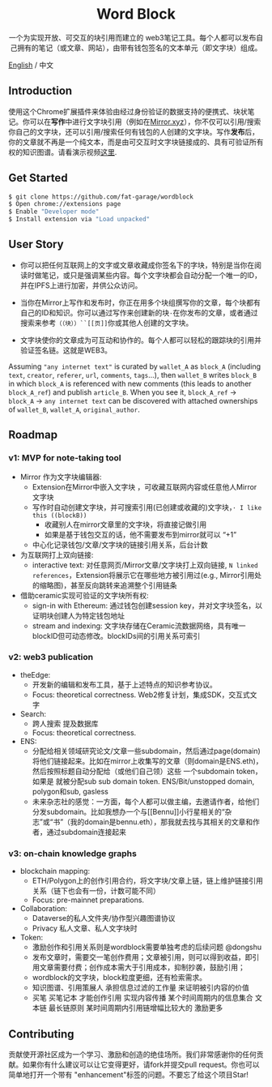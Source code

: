
<div align="center">
  
  # Word Block


  <p>一个为实现开放、可交互的块引用而建立的 web3笔记工具。每个人都可以发布自己拥有的笔记（或文章、网站），由带有钱包签名的文本单元（即文字块）组成。</p>
  
</div>

[English](https://github.com/fat-garage/word-block/blob/main/README-EN.md) / 中文  

## Introduction

使用这个Chrome扩展插件来体验由经过身份验证的数据支持的便携式、块状笔记。你可以在**写作**中进行文字块引用（例如在[Mirror.xyz](https://mirror.xyz)），你不仅可以引用/搜索你自己的文字块，还可以引用/搜索任何有钱包的人创建的文字块。写作**发布**后，你的文章就不再是一个纯文本，而是由可交互时文字块链接成的、具有可验证所有权的知识图谱。请看演示视频[这里]([https://youtu.be/hsZIDzgiGOc](https://www.bilibili.com/video/BV19d4y1S7Ph/?vd_source=e6ef26ed403566bef5659af4a18a74fb)).

## Get Started

```sh
$ git clone https://github.com/fat-garage/wordblock
$ Open chrome://extensions page
$ Enable "Developer mode"
$ Install extension via "Load unpacked"
```

## User Story


* 你可以把任何互联网上的文字或文章收藏成你签名下的字块，特别是当你在阅读时做笔记，或只是强调某些内容。每个文字块都会自动分配一个唯一的ID，并在IPFS上进行加密，并供公众访问。

* 当你在Mirror上写作和发布时，你正在用多个块组撰写你的文章，每个块都有自己的ID和知识。你可以通过写作来创建新的块`·`在你发布的文章，或者通过搜索来参考`（（块））``[[页]]`你或其他人创建的文字块。

* 文字块使你的文章成为可互动和协作的。每个人都可以轻松的跟踪块的引用并验证签名链。这就是WEB3。


Assuming `"any internet text"` is curated by `wallet_A` as `block_A` (including `text`, `creator`, `referer`, `url`, `comments`, `tags`...), then `wallet_B` writes `block_B` in which `block_A` is referenced with new comments (this leads to another `block_A_ref`) and publish `article_B`. When you see it,  `block_A_ref` -> `block_A` -> `any internet text` can be discovered with attached ownerships of `wallet_B`, `wallet_A`, `original_author`.

## Roadmap

### v1: MVP for note-taking tool

- Mirror 作为文字块编辑器:
  - Extension在Mirror中嵌入文字块 ，可收藏互联网内容或任意他人Mirror文字块
  - 写作时自动创建文字块，并可搜索引用(已创建或收藏的)文字块，`· I like this ((blockB))`
      - 收藏别人在mirror文章里的文字块，将直接记做引用
      - 如果是基于钱包交互的话，他不需要发布到mirror就可以 “+1”
  - 中心化记录钱包/文章/文字块的链接引用关系，后台计数
- 为互联网打上双向链接:  
  - interactive text: 对任意网页/Mirror文章/文字块打上双向链接, `N linked references`，Extension将展示它在哪些地方被引用过(e.g., Mirror引用处的缩略图)，甚至反向跳转来追溯整个引用链条
- 借助ceramic实现可验证的文字块所有权:
  - sign-in with Ethereum: 通过钱包创建session key，并对文字块签名，以证明块创建人为特定钱包地址
  - stream and indexing: 文字块存储在Ceramic流数据网络，具有唯一blockID但可动态修改。blockIDs间的引用关系可索引
  
### v2:  web3 publication 

- theEdge:
  - 开发新的编辑和发布工具，基于上述特点的知识参考协议。
  - Focus: theoretical correctness.
Web2修复计划，集成SDK，交互式文字
- Search:
  - 跨人搜索 提及数据库
  - Focus: theoretical correctness.
- ENS: 
  - 分配给相关领域研究论文/文章一些subdomain，然后通过page(domain)将他们链接起来。比如在mirror上收集写的文章（则domain是ENS.eth)，然后按照标题自动分配给（或他们自己领）这些 一个subdomain token，如果是 就被分配sub sub domain token.   ENS/Bit/unstopped domain, polygon和sub, gasless
  - 未来杂志社的感觉：一方面，每个人都可以做主编，去邀请作者，给他们分发subdomain。比如我想办一个与[[Bennu]]小行星相关的“杂志”或“书”（我的domain是bennu.eth），那我就去找与其相关的文章和作者，通过subdomain连接起来

### v3: on-chain knowledge graphs

- blockchain mapping:
  - ETH/Polygon上的创作引用合约，将文字块/文章上链，链上维护链接引用关系（链下也会有一份，计数可能不同）
  - Focus: pre-mainnet preparations.
- Collaboration:
  - Dataverse的私人文件夹/协作型兴趣图谱协议
  - Privacy  私人文章、私人文字块时
- Token:
  - 激励创作和引用关系则是wordblock需要单独考虑的后续问题 @dongshu
  - 发布文章时，需要交一笔创作费用；文章被引用，则可以得到收益，即引用文章需要付费；创作成本需大于引用成本，抑制抄袭，鼓励引用；
  - wordblock的文字块，block粒度更细，还有检索需求。
  - 知识图谱、引用策展人 承担信息过滤的工作量 来证明被引内容的价值
  - 买笔 买笔记本 才能创作引用 实现内容传播   某个时间周期内的信息集合    文本链   最长链原则  某时间周期内引用链增幅比较大的 激励更多

## Contributing


贡献使开源社区成为一个学习、激励和创造的绝佳场所。我们非常感谢你的任何贡献。如果你有什么建议可以让它变得更好，请fork并提交pull request。你也可以简单地打开一个带有 "enhancement"标签的问题。不要忘了给这个项目Star! 



